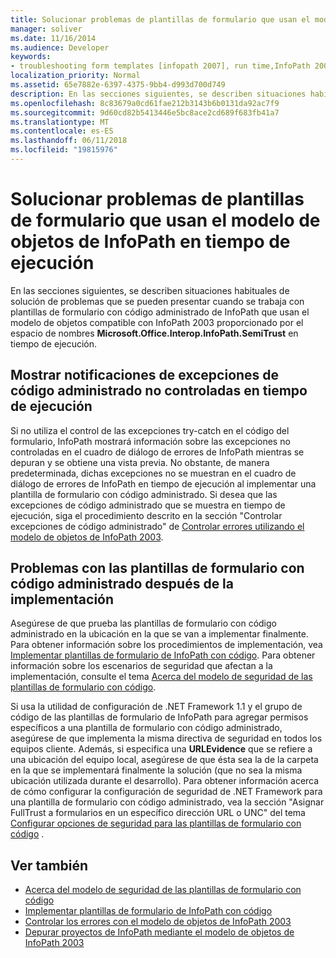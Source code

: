 ```yaml
---
title: Solucionar problemas de plantillas de formulario que usan el modelo de objetos de InfoPath en tiempo de ejecución
manager: soliver
ms.date: 11/16/2014
ms.audience: Developer
keywords:
- troubleshooting form templates [infopath 2007], run time,InfoPath 2003-compatible form templates, troubleshooting at run time
localization_priority: Normal
ms.assetid: 65e7882e-6397-4375-9bb4-d993d700d749
description: En las secciones siguientes, se describen situaciones habituales de solución de problemas que se pueden presentar cuando se trabaja con plantillas de formulario con código administrado de InfoPath que usan el modelo de objetos compatible con InfoPath 2003 proporcionado por el espacio de nombres Microsoft.Office.Interop.InfoPath.SemiTrust en tiempo de ejecución.
ms.openlocfilehash: 8c83679a0cd61fae212b3143b6b0131da92ac7f9
ms.sourcegitcommit: 9d60cd82b5413446e5bc8ace2cd689f683fb41a7
ms.translationtype: MT
ms.contentlocale: es-ES
ms.lasthandoff: 06/11/2018
ms.locfileid: "19815976"
---
```

# <a name="troubleshoot-form-templates-that-use-the-infopath-object-model-at-run-time"></a>Solucionar problemas de plantillas de formulario que usan el modelo de objetos de InfoPath en tiempo de ejecución

En las secciones siguientes, se describen situaciones habituales de solución de problemas que se pueden presentar cuando se trabaja con plantillas de formulario con código administrado de InfoPath que usan el modelo de objetos compatible con InfoPath 2003 proporcionado por el espacio de nombres **Microsoft.Office.Interop.InfoPath.SemiTrust** en tiempo de ejecución. 
  
## <a name="display-notifications-for-unhandled-managed-code-exceptions-at-run-time"></a>Mostrar notificaciones de excepciones de código administrado no controladas en tiempo de ejecución

Si no utiliza el control de las excepciones try-catch en el código del formulario, InfoPath mostrará información sobre las excepciones no controladas en el cuadro de diálogo de errores de InfoPath mientras se depuran y se obtiene una vista previa. No obstante, de manera predeterminada, dichas excepciones no se muestran en el cuadro de diálogo de errores de InfoPath en tiempo de ejecución al implementar una plantilla de formulario con código administrado. Si desea que las excepciones de código administrado que se muestra en tiempo de ejecución, siga el procedimiento descrito en la sección "Controlar excepciones de código administrado" de [Controlar errores utilizando el modelo de objetos de InfoPath 2003](how-to-handle-errors-using-the-infopath-2003-object-model.md).
  
## <a name="problems-with-managed-code-form-templates-after-deployment"></a>Problemas con las plantillas de formulario con código administrado después de la implementación

Asegúrese de que prueba las plantillas de formulario con código administrado en la ubicación en la que se van a implementar finalmente. Para obtener información sobre los procedimientos de implementación, vea [Implementar plantillas de formulario de InfoPath con código](how-to-deploy-infopath-form-templates-with-code.md). Para obtener información sobre los escenarios de seguridad que afectan a la implementación, consulte el tema [Acerca del modelo de seguridad de las plantillas de formulario con código](about-the-security-model-for-form-templates-with-code.md).
  
Si usa la utilidad de configuración de .NET Framework 1.1 y el grupo de código de las plantillas de formulario de InfoPath para agregar permisos específicos a una plantilla de formulario con código administrado, asegúrese de que implementa la misma directiva de seguridad en todos los equipos cliente. Además, si especifica una **URLEvidence** que se refiere a una ubicación del equipo local, asegúrese de que ésta sea la de la carpeta en la que se implementará finalmente la solución (que no sea la misma ubicación utilizada durante el desarrollo). Para obtener información acerca de cómo configurar la configuración de seguridad de .NET Framework para una plantilla de formulario con código administrado, vea la sección "Asignar FullTrust a formularios en un específico dirección URL o UNC" del tema [Configurar opciones de seguridad para las plantillas de formulario con código](how-to-configure-security-settings-for-form-templates-with-code.md) . 
  
## <a name="see-also"></a>Ver también

- [Acerca del modelo de seguridad de las plantillas de formulario con código](about-the-security-model-for-form-templates-with-code.md)
- [Implementar plantillas de formulario de InfoPath con código](how-to-deploy-infopath-form-templates-with-code.md)
- [Controlar los errores con el modelo de objetos de InfoPath 2003](how-to-handle-errors-using-the-infopath-2003-object-model.md)
- [Depurar proyectos de InfoPath mediante el modelo de objetos de InfoPath 2003](how-to-debug-infopath-projects-using-the-infopath-2003-object-model.md)

